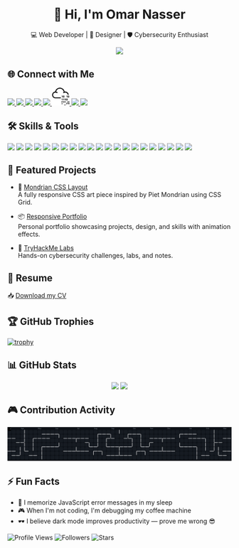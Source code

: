  <h1 align="center">👋 Hi, I'm Omar Nasser</h1>

<p align="center">💻 Web Developer | 🎨 Designer | 🛡️ Cybersecurity Enthusiast</p>

<p align="center">
  <a href="https://www.linkedin.com/in/omar-nasser-74226630b"> <!-- LinkedIn Profile -->
    <img src="https://readme-typing-svg.herokuapp.com/?lines=Born%20to%20hustle%2C%20in%20Silence;Welcome%20to%20my%20GitHub;Follow%20me%20on%20LinkedIn&font=Fira%20Code&center=true&color=1FC11B&pause=2000">
  </a>
</p>



## 🌐 Connect with Me

<p align="left">
  <a href="https://www.linkedin.com/in/omar-nasser-74226630b" target="_blank">
    <img src="https://raw.githubusercontent.com/maurodesouza/profile-readme-generator/master/src/assets/icons/social/linkedin/default.svg" width="40" />
  </a>
  <a href="https://www.instagram.com/omar____nasser____" target="_blank">
    <img src="https://raw.githubusercontent.com/maurodesouza/profile-readme-generator/master/src/assets/icons/social/instagram/default.svg" width="40" />
  </a>
  <a href="https://www.facebook.com/share/1BHE4ejud6/" target="_blank">
    <img src="https://raw.githubusercontent.com/maurodesouza/profile-readme-generator/master/src/assets/icons/social/facebook/default.svg" width="40" />
  </a>
  <a href="https://api.whatsapp.com/send?phone=201029334469" target="_blank">
    <img src="https://raw.githubusercontent.com/maurodesouza/profile-readme-generator/master/src/assets/icons/social/whatsapp/default.svg" width="40" />
  </a>
  <a href="https://www.behance.net/d9fb7eb7" target="_blank">
    <img src="https://raw.githubusercontent.com/maurodesouza/profile-readme-generator/master/src/assets/icons/social/behance/default.svg" width="40" />
  </a>
  <a href="https://tryhackme.com/p/OmarNasser" target="_blank">
    <img src="https://raw.githubusercontent.com/maurodesouza/profile-readme-generator/master/src/assets/icons/social/tryhackme/default.svg" width="40" />
  </a>
  <a href="https://stackoverflow.com/users/31008168/engomarnasser" target="_blank">
    <img src="https://raw.githubusercontent.com/maurodesouza/profile-readme-generator/master/src/assets/icons/social/stackoverflow/default.svg" width="40" />
  </a>
  <a href="https://linktr.ee/EngOmarNasser" target="_blank">
    <img src="https://raw.githubusercontent.com/maurodesouza/profile-readme-generator/master/src/assets/icons/social/linktree/default.svg" width="40" />
  </a>
</p>



## 🛠️ Skills & Tools

<div align="left">
  <img src="https://cdn.jsdelivr.net/gh/devicons/devicon/icons/html5/html5-original.svg" height="40" />
  <img src="https://cdn.jsdelivr.net/gh/devicons/devicon/icons/css3/css3-original.svg" height="40" />
  <img src="https://cdn.jsdelivr.net/gh/devicons/devicon/icons/bootstrap/bootstrap-original.svg" height="40" />
  <img src="https://cdn.jsdelivr.net/gh/devicons/devicon/icons/javascript/javascript-original.svg" height="40" />
  <img src="https://cdn.jsdelivr.net/gh/devicons/devicon/icons/react/react-original.svg" height="40" />
  <img src="https://cdn.jsdelivr.net/gh/devicons/devicon/icons/nodejs/nodejs-original.svg" height="40" />
  <img src="https://cdn.jsdelivr.net/gh/devicons/devicon/icons/java/java-original.svg" height="40" />
  <img src="https://cdn.jsdelivr.net/gh/devicons/devicon/icons/python/python-original.svg" height="40" />
  <img src="https://cdn.jsdelivr.net/gh/devicons/devicon/icons/postgresql/postgresql-original.svg" height="40" />
  <img src="https://cdn.jsdelivr.net/gh/devicons/devicon/icons/figma/figma-original.svg" height="40" />
  <img src="https://cdn.jsdelivr.net/gh/devicons/devicon/icons/photoshop/photoshop-plain.svg" height="40" />
  <img src="https://cdn.jsdelivr.net/gh/devicons/devicon/icons/illustrator/illustrator-plain.svg" height="40" />
  <img src="https://cdn.jsdelivr.net/gh/devicons/devicon/icons/canva/canva-original.svg" height="40" />
  <img src="https://cdn.jsdelivr.net/gh/devicons/devicon/icons/matlab/matlab-original.svg" height="40" />
  <img src="https://cdn.jsdelivr.net/gh/devicons/devicon/icons/pycharm/pycharm-original.svg" height="40" />
  <img src="https://cdn.jsdelivr.net/gh/devicons/devicon/icons/intellij/intellij-original.svg" height="40" />
  <img src="https://cdn.jsdelivr.net/gh/devicons/devicon/icons/vscode/vscode-original.svg" height="40" />
  <img src="https://cdn.jsdelivr.net/gh/devicons/devicon/icons/trello/trello-plain.svg" height="40" />
  <img src="https://cdn.jsdelivr.net/gh/devicons/devicon/icons/git/git-original.svg" height="40" />
  <img src="https://cdn.jsdelivr.net/gh/devicons/devicon/icons/debian/debian-original.svg" height="40" />
  <img src="https://cdn.jsdelivr.net/gh/devicons/devicon/icons/linux/linux-original.svg" height="40" />
</div>


## 🚀 Featured Projects

- 🎨 [Mondrian CSS Layout](https://github.com/Omar-eng-sys/MonderianCSSproject)  
  A fully responsive CSS art piece inspired by Piet Mondrian using CSS Grid.

- 📦 [Responsive Portfolio](https://github.com/Omar-eng-sys/MyPortfolio)  
  Personal portfolio showcasing projects, design, and skills with animation effects.

- 🔐 [TryHackMe Labs](https://tryhackme.com/p/OmarNasser)  
  Hands-on cybersecurity challenges, labs, and notes.



## 📄 Resume

📥 [Download my CV](https://drive.google.com/file/d/1Hs7Xr5RSAaU_dRjDctbz5RM_63IwwvFQ/view?usp=sharing)



## 🏆 GitHub Trophies

[![trophy](https://github-profile-trophy.vercel.app/?username=Omar-eng-sys&theme=dracula&margin-w=10&margin-h=15)](https://github.com/ryo-ma/github-profile-trophy)



## 📊 GitHub Stats

<div align="center">
  <img src="https://github-readme-stats.vercel.app/api?username=Omar-eng-sys&show_icons=true&count_private=true&theme=dracula" height="150" />
  <img src="https://github-readme-stats.vercel.app/api/top-langs/?username=Omar-eng-sys&layout=compact&theme=dracula" height="150" />
</div>



## 🎮 Contribution Activity

<picture>
  <source media="(prefers-color-scheme: dark)" srcset="https://raw.githubusercontent.com/Omar-eng-sys/Omar-eng-sys/main/output/pacman-contribution-graph-dark.svg?v=1">
  <source media="(prefers-color-scheme: light)" srcset="https://raw.githubusercontent.com/Omar-eng-sys/Omar-eng-sys/main/output/pacman-contribution-graph.svg?v=1">
  <img alt="pacman contribution graph" src="https://raw.githubusercontent.com/Omar-eng-sys/Omar-eng-sys/main/assets/pacman-pure.svg" alt="Pac-Man Graph">
</picture>




## ⚡ Fun Facts

- 🧠 I memorize JavaScript error messages in my sleep  
- 🎮 When I'm not coding, I'm debugging my coffee machine  
- 🕶️ I believe dark mode improves productivity — prove me wrong 😎



![Profile Views](https://komarev.com/ghpvc/?username=Omar-eng-sys&color=blue)
![Followers](https://img.shields.io/github/followers/Omar-eng-sys?label=Followers&style=social)
![Stars](https://img.shields.io/github/stars/Omar-eng-sys?style=social)

